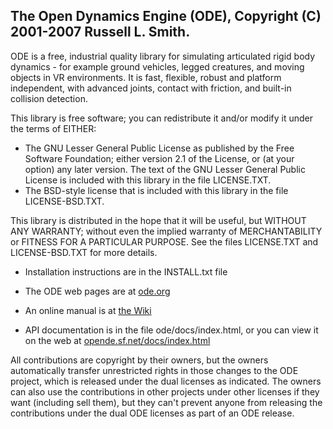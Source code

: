 The Open Dynamics Engine (ODE), Copyright (C) 2001-2007 Russell L. Smith.
-------------------------------------------------------------------------

ODE is a free, industrial quality library for simulating articulated
rigid body dynamics - for example ground vehicles, legged creatures,
and moving objects in VR environments. It is fast, flexible, robust
and platform independent, with advanced joints, contact with friction,
and built-in collision detection.

This library is free software; you can redistribute it and/or
modify it under the terms of EITHER:
  * The GNU Lesser General Public License as published by the Free
    Software Foundation; either version 2.1 of the License, or (at
    your option) any later version. The text of the GNU Lesser
    General Public License is included with this library in the
    file LICENSE.TXT.
  * The BSD-style license that is included with this library in
     the file LICENSE-BSD.TXT.

This library is distributed in the hope that it will be useful,
but WITHOUT ANY WARRANTY; without even the implied warranty of
MERCHANTABILITY or FITNESS FOR A PARTICULAR PURPOSE. See the files
LICENSE.TXT and LICENSE-BSD.TXT for more details.

 * Installation instructions are in the INSTALL.txt file

 * The ODE web pages are at [ode.org](http://www.ode.org/)

 * An online manual is at [the Wiki](http://ode-wiki.org/wiki/index.php?title=Manual)

 * API documentation is in the file ode/docs/index.html, or you
   can view it on the web at [opende.sf.net/docs/index.html](http://opende.sf.net/docs/index.html)

All contributions are copyright by their owners, but the owners
automatically transfer unrestricted rights in those changes to the ODE
project, which is released under the dual licenses as indicated. The
owners can also use the contributions in other projects under other
licenses if they want (including sell them), but they can't prevent
anyone from releasing the contributions under the dual ODE licenses as
part of an ODE release.

